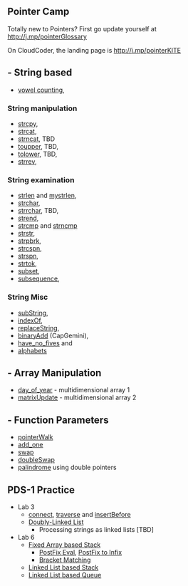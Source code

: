 ## Pointer Camp

Totally new to Pointers? First go update yourself at http://j.mp/pointerGlossary

On CloudCoder, the landing page is http://j.mp/pointerKITE


## - String based
- [vowel counting](https://j.mp/vowelCC),
### String manipulation
- [strcpy](http://j.mp/stringCopyCC),
- [strcat](http://j.mp/stringCatCC), 
- [strncat](http://j.mp/stringNCatCC), TBD
- [toupper](http://j.mp/toUpperCC), TBD,
- [tolower](http://j.mp/toLowerCC), TBD,
- [strrev](http://j.mp/reverseUsingPointers),
### String examination 
- [strlen](http://j.mp/stringLenCC) and [mystrlen](http://j.mp/strlenCC),
- [strchar](http://j.mp/stringCharCC), 
- [strrchar](http://j.mp/stringRCharCC), TBD,
- [strend](http://j.mp/stringEndCC), 
- [strcmp](http://j.mp/stringCompareCC) and [strncmp](http://j.mp/stringncompareCC)
- [strstr](http://j.mp/stringStrCC), 
- [strpbrk](http://j.mp/strpbrkCC), 
- [strcspn](http://j.mp/stringcspnCC), 
- [strspn](http://j.mp/stringspnCC), 
- [strtok](http://j.mp/strTokenizeCC),
- [subset](http://j.mp/subSetCC), 
- [subsequence](http://j.mp/subSeqCC), 

### String Misc
- [subString](http://j.mp/subStringCC), 
- [indexOf](http://j.mp/indexCC),
- [replaceString](http://j.mp/replaceCC),
- [binaryAdd](http://j.mp/binaryAddCC) (CapGemini), 
- [have_no_fives](http://j.mp/haveNoFive) and
- [alphabets](https://cloudcoder.kgkite.ac.in/cloudcoder/#exercise?c=33,p=1208) 
  
## - Array Manipulation  
- [day_of_year](http://j.mp/dayYearCC)  - multidimensional array 1
- [matrixUpdate](http://j.mp/arrayPointer) - multidimensional array 2

## - Function Parameters
- [pointerWalk](http://j.mp/pointerWalk)
- [add_one](https://cloudcoder.kgkite.ac.in/cloudcoder/#exercise?c=33,p=967) 
- [swap](http://j.mp/swapUsingPointers) 
- [doubleSwap](http://j.mp/doubleSwap)
- [palindrome](http://j.mp/dPalindromeKG) using double pointers


## PDS-1 Practice
  - Lab 3
	 - [connect](https://cloudcoder.kgkite.ac.in/cloudcoder/#exercise?c=7,p=1191), [traverse](https://cloudcoder.kgkite.ac.in/cloudcoder/#exercise?c=7,p=1190) and 
[insertBefore](https://cloudcoder.kgkite.ac.in/cloudcoder/#exercise?c=7,p=1193)
	 - [Doubly-Linked List](https://cloudcoder.kgkite.ac.in/cloudcoder/#exercise?c=7,p=1189)
       - Processing strings as linked lists [TBD]
  - Lab 6 
    - [Fixed Array based Stack](https://cloudcoder.kgkite.ac.in/cloudcoder/#exercise?c=7,p=1115)
      - [PostFix Eval](https://cloudcoder.kgkite.ac.in/cloudcoder/#exercise?c=7,p=1120),  [PostFix to Infix](https://cloudcoder.kgkite.ac.in/cloudcoder/#exercise?c=7,p=1116)
      - [Bracket Matching](https://cloudcoder.kgkite.ac.in/cloudcoder/#exercise?c=7,p=1126)
    - [Linked List based Stack](https://cloudcoder.kgkite.ac.in/cloudcoder/#exercise?c=7,p=1162)
    - [Linked List based Queue](https://cloudcoder.kgkite.ac.in/cloudcoder/#exercise?c=7,p=1188)

<!---
## Another Pointer Problem Set 

http://clc-wiki.net/wiki/C_standard_library:string.h

![clibrary]( http://j.mp/pointerProblems)
--->

